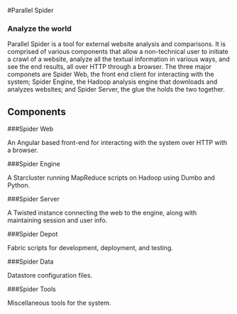 #Parallel Spider
### Analyze the world
Parallel Spider is a tool for external website analysis and comparisons. It is comprised of various components that allow a non-technical user to initiate a crawl of a website, analyze all the textual information in various ways, and see the end results, all over HTTP through a browser.  The three major componets are Spider Web, the front end client for interacting with the system; Spider Engine, the Hadoop analysis engine that downloads and analyzes websites; and Spider Server, the glue the holds the two together.

## Components

###Spider Web

An Angular based front-end for interacting with the system over HTTP with a browser.

###Spider Engine

A Starcluster running MapReduce scripts on Hadoop using Dumbo and Python.

###Spider Server

A Twisted instance connecting the web to the engine, along with maintaining session and user info.

###Spider Depot

Fabric scripts for development, deployment, and testing.

###Spider Data

Datastore configuration files.

###Spider Tools

Miscellaneous tools for the system.
